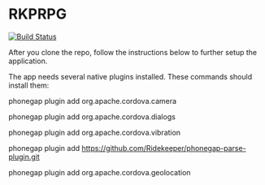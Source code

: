 RKPRPG
======

[![Build Status](https://travis-ci.org/Ridekeeper/RKPRPG.png?branch=master)](https://github.com/murthiraj/Tracker.git)

After you clone the repo, follow the instructions below to further setup the application.

The app needs several native plugins installed.  These commands should install them:

phonegap plugin add org.apache.cordova.camera

phonegap plugin add org.apache.cordova.dialogs

phonegap plugin add org.apache.cordova.vibration

phonegap plugin add https://github.com/Ridekeeper/phonegap-parse-plugin.git

phonegap  plugin add org.apache.cordova.geolocation

